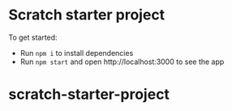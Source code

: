 # Scratch starter project

To get started:

- Run `npm i` to install dependencies
- Run `npm start` and open http://localhost:3000 to see the app
# scratch-starter-project

